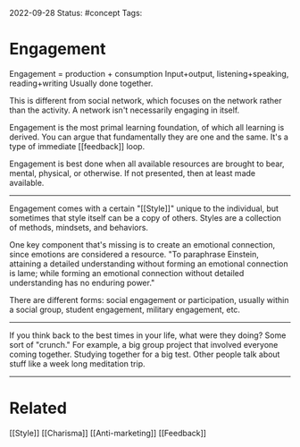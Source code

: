 2022-09-28
Status: #concept
Tags:
# Engagement

Engagement = production + consumption
Input+output, listening+speaking, reading+writing
Usually done together.

This is different from social network, which focuses on the network rather than the activity. A network isn't necessarily engaging in itself.

Engagement is the most primal learning foundation, of which all learning is derived. You can argue that fundamentally they are one and the same. It's a type of immediate [[feedback]] loop.

Engagement is best done when all available resources are brought to bear, mental, physical, or otherwise. If not presented, then at least made available.

---

Engagement comes with a certain "[[Style]]" unique to the individual, but sometimes that style itself can be a copy of others. Styles are a collection of methods, mindsets, and behaviors.

One key component that's missing is to create an emotional connection, since emotions are considered a resource.
"To paraphrase Einstein, attaining a detailed understanding without forming an emotional connection is lame; while forming an emotional connection without detailed understanding has no enduring power."

There are different forms: social engagement or participation, usually within a social group, student engagement, military engagement, etc.

---
If you think back to the best times in your life, what were they doing? Some sort of "crunch." For example, a big group project that involved everyone coming together. Studying together for a big test. Other people talk about stuff like a week long meditation trip.

---
# Related

[[Style]]
[[Charisma]]
[[Anti-marketing]]
[[Feedback]]



